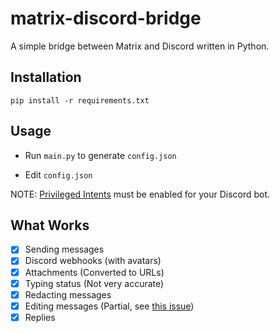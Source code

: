 # matrix-discord-bridge

A simple bridge between Matrix and Discord written in Python.

## Installation

`pip install -r requirements.txt`

## Usage

* Run `main.py` to generate `config.json`

* Edit `config.json`

NOTE: [Privileged Intents](https://discordpy.readthedocs.io/en/latest/intents.html#privileged-intents) must be enabled for your Discord bot.

## What Works

- [x] Sending messages
- [x] Discord webhooks (with avatars)
- [x] Attachments (Converted to URLs)
- [x] Typing status (Not very accurate)
- [x] Redacting messages
- [x] Editing messages (Partial, see [this issue](https://github.com/Rapptz/discord.py/issues/6058))
- [x] Replies
